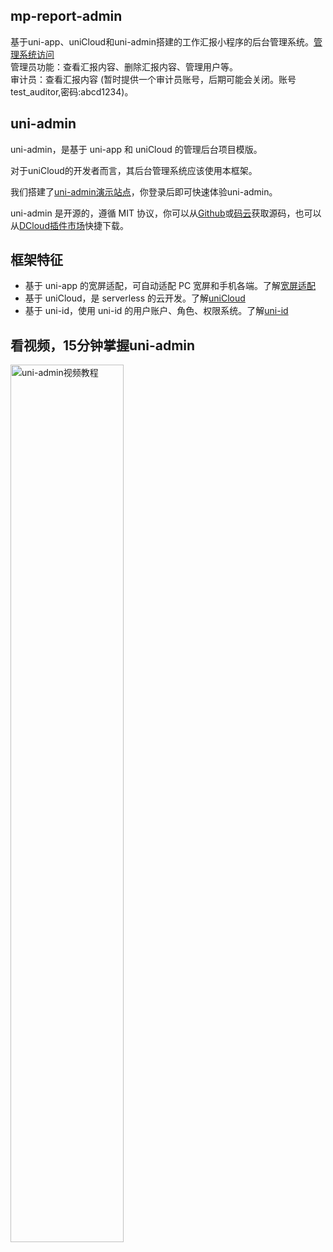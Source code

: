 ## mp-report-admin

基于uni-app、uniCloud和uni-admin搭建的工作汇报小程序的后台管理系统。[管理系统访问](https://static-mp-28de8979-e74d-425d-80ef-d7a331d167ab.next.bspapp.com/admin/)<br>
管理员功能：查看汇报内容、删除汇报内容、管理用户等。<br>
审计员：查看汇报内容 (暂时提供一个审计员账号，后期可能会关闭。账号test_auditor,密码:abcd1234)。<br>

## uni-admin

uni-admin，是基于 uni-app 和 uniCloud 的管理后台项目模版。

对于uniCloud的开发者而言，其后台管理系统应该使用本框架。

我们搭建了[uni-admin演示站点](http://hellouniadmin.dcloud.net.cn/admin/)，你登录后即可快速体验uni-admin。

uni-admin 是开源的，遵循 MIT 协议，你可以从[Github](https://github.com/dcloudio/uni-admin)或[码云](https://gitee.com/dcloud/uni-admin)获取源码，也可以从[DCloud插件市场](https://ext.dcloud.net.cn/plugin?id=3268)快捷下载。

## 框架特征
- 基于 uni-app 的宽屏适配，可自动适配 PC 宽屏和手机各端。了解[宽屏适配](https://uniapp.dcloud.io/adapt)
- 基于 uniCloud，是 serverless 的云开发。了解[uniCloud](https://uniapp.dcloud.io/uniCloud/README)
- 基于 uni-id，使用 uni-id 的用户账户、角色、权限系统。了解[uni-id](https://uniapp.dcloud.io/uniCloud/uni-id)

## 看视频，15分钟掌握uni-admin
<a target="_blank" href="https://www.bilibili.com/video/BV17p4y1a71x?p=13">
    <img src="https://vkceyugu.cdn.bspapp.com/VKCEYUGU-f184e7c3-1912-41b2-b81f-435d1b37c7b4/4332911b-6624-4587-8c77-78b68f1f8c78.jpg" alt="uni-admin视频教程" style="width: 60%;">
</a>
